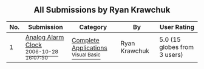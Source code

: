 ﻿<div align="center">

## All Submissions by Ryan Krawchuk

</div>

No.  | Submission | Category | By   | User Rating
---- | ---------- | -------- | ---- | -----------
1 | [Analog Alarm Clock<br /><sup>2006-10-28 16:07:50</sup>](https://github.com/Planet-Source-Code/ryan-krawchuk-analog-alarm-clock__1-66918) | [Complete Applications<br /><sup>Visual Basic</sup>](../ByCategory/complete-applications__1-27.md) | Ryan Krawchuk | 5.0 (15 globes from 3 users)
